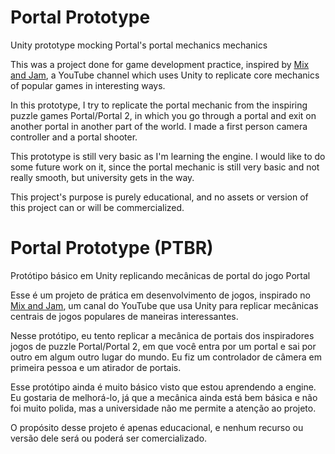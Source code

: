 # Portal Prototype

Unity prototype mocking Portal's portal mechanics mechanics

This was a project done for game development practice, inspired by [Mix and Jam](https://www.youtube.com/channel/UCLyVUwlB_Hahir_VsKkGPIA), a YouTube channel which uses Unity to replicate core mechanics of popular games in interesting ways.

In this prototype, I try to replicate the portal mechanic from the inspiring puzzle games Portal/Portal 2, in which you go through a portal and exit on another portal in another part of the world. I made a first person camera controller and a portal shooter.

This prototype is still very basic as I'm learning the engine. I would like to do some future work on it, since the portal mechanic is still very basic and not really smooth, but university gets in the way.

This project's purpose is purely educational, and no assets or version of this project can or will be commercialized.


# Portal Prototype (PTBR)

Protótipo básico em Unity replicando mecânicas de portal do jogo Portal

Esse é um projeto de prática em desenvolvimento de jogos, inspirado no [Mix and Jam](https://www.youtube.com/channel/UCLyVUwlB_Hahir_VsKkGPIA), um canal do YouTube que usa Unity para replicar mecânicas centrais de jogos populares de maneiras interessantes.

Nesse protótipo, eu tento replicar a mecânica de portais dos inspiradores jogos de puzzle Portal/Portal 2, em que você entra por um portal e sai por outro em algum outro lugar do mundo. Eu fiz um controlador de câmera em primeira pessoa e um atirador de portais.

Esse protótipo ainda é muito básico visto que estou aprendendo a engine. Eu gostaria de melhorá-lo, já que a mecânica ainda está bem básica e não foi muito polida, mas a universidade não me permite a atenção ao projeto.

O propósito desse projeto é apenas educacional, e nenhum recurso ou versão dele será ou poderá ser comercializado.
